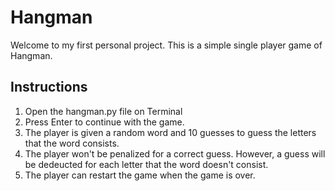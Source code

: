 # Hangman 
Welcome to my first personal project.
This is a simple single player game of Hangman.

## Instructions
1. Open the hangman.py file on Terminal
2. Press Enter to continue with the game.
3. The player is given a random word and 10 guesses to guess the letters that the word consists.
4. The player won't be penalized for a correct guess. However, a guess will be dedeucted for each letter that the word doesn't consist.
5. The player can restart the game when the game is over.
